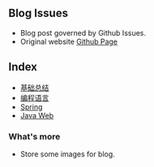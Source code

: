 ## Blog Issues
- Blog post governed by Github Issues.
- Original website [Github Page](http://zjs1224522500.github.io)

## Index
- [基础总结](https://github.com/zjs1224522500/BlogIssue/labels/%E5%9F%BA%E7%A1%80%E6%80%BB%E7%BB%93)
- [编程语言](https://github.com/zjs1224522500/BlogIssue/issues?q=label%3A%E7%BC%96%E7%A8%8B%E8%AF%AD%E8%A8%80)
- [Spring](https://github.com/zjs1224522500/BlogIssue/issues?q=is%3Aissue+is%3Aopen+label%3ASpring)
- [Java Web](https://github.com/zjs1224522500/BlogIssue/labels/JavaWeb)

### What's more
- Store some images for blog.
